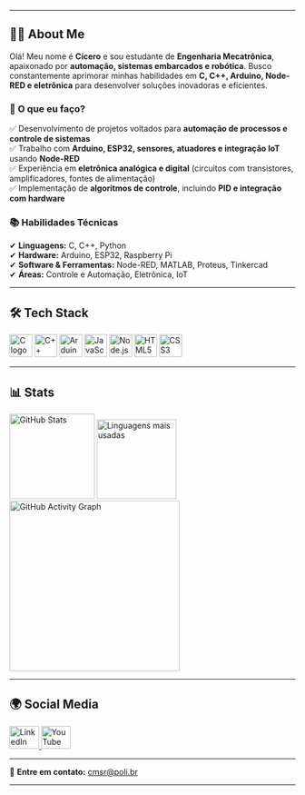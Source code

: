 
---

<h2 align="left">👨‍💻 About Me</h2>

<p align="left">
  Olá! Meu nome é <strong>Cícero</strong> e sou estudante de <strong>Engenharia Mecatrônica</strong>, apaixonado por <strong>automação, sistemas embarcados e robótica</strong>. Busco constantemente aprimorar minhas habilidades em <strong>C, C++, Arduino, Node-RED e eletrônica</strong> para desenvolver soluções inovadoras e eficientes.  
</p>

### 🚀 O que eu faço?
✅ Desenvolvimento de projetos voltados para **automação de processos e controle de sistemas**  
✅ Trabalho com **Arduino, ESP32, sensores, atuadores e integração IoT** usando **Node-RED**  
✅ Experiência em **eletrônica analógica e digital** (circuitos com transistores, amplificadores, fontes de alimentação)  
✅ Implementação de **algoritmos de controle**, incluindo **PID e integração com hardware**  

### 📚 Habilidades Técnicas  
✔ **Linguagens:** C, C++, Python  
✔ **Hardware:** Arduino, ESP32, Raspberry Pi  
✔ **Software & Ferramentas:** Node-RED, MATLAB, Proteus, Tinkercad  
✔ **Áreas:** Controle e Automação, Eletrônica, IoT  

---

<h2 align="left">🛠 Tech Stack</h2>

<div align="left">
  <img src="https://skillicons.dev/icons?i=c" height="40" alt="C logo" />
  <img src="https://skillicons.dev/icons?i=cpp" height="40" alt="C++ logo" />
  <img src="https://skillicons.dev/icons?i=arduino" height="40" alt="Arduino logo" />
  <img src="https://cdn.jsdelivr.net/gh/devicons/devicon/icons/javascript/javascript-original.svg" height="40" alt="JavaScript logo" />
  <img src="https://skillicons.dev/icons?i=nodejs" height="40" alt="Node.js logo" />
  <img src="https://skillicons.dev/icons?i=html" height="40" alt="HTML5 logo" />
  <img src="https://skillicons.dev/icons?i=css" height="40" alt="CSS3 logo" />
</div>

---

<h2 align="left">📊 Stats</h2>

<div align="left">
  <img src="https://github-readme-stats.vercel.app/api?username=Moa112&hide_title=false&hide_rank=false&show_icons=true&include_all_commits=true&count_private=true&disable_animations=false&theme=gruvbox_light&locale=en&hide_border=false&order=1" height="150" alt="GitHub Stats" />
  <img src="https://github-readme-stats.vercel.app/api/top-langs?username=Moa112&locale=en&hide_title=false&layout=compact&card_width=320&langs_count=5&theme=gruvbox_light&hide_border=false&order=2" height="140" alt="Linguagens mais usadas" />
  <img src="https://github-readme-activity-graph.vercel.app/graph?username=Moa112&radius=16&theme=gruvbox&area=true&order=5" height="300" alt="GitHub Activity Graph" />
</div>

---

<h2 align="left">🌍 Social Media</h2>

<div align="left">
  <a href="https://www.linkedin.com/in/cicero-moacir-soares-rodrigues-ba6846268/" target="_blank">
    <img src="https://raw.githubusercontent.com/maurodesouza/profile-readme-generator/master/src/assets/icons/social/linkedin/default.svg" width="52" height="40" alt="LinkedIn" />
  </a>
  <a href="https://www.youtube.com/@lofilab5132" target="_blank">
    <img src="https://raw.githubusercontent.com/maurodesouza/profile-readme-generator/master/src/assets/icons/social/youtube/default.svg" width="52" height="40" alt="YouTube" />
  </a>
</div>

---

📩 **Entre em contato:** cmsr@poli.br  

---

